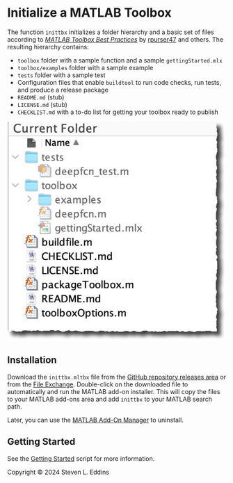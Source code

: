 # Initialize a MATLAB Toolbox

The function `inittbx` initializes a folder hierarchy and a basic set of files according to [*MATLAB Toolbox Best Practices*](https://github.com/mathworks/toolboxdesign) by [rpurser47](https://github.com/rpurser47) and others. The resulting hierarchy contains:

- `toolbox` folder with a sample function and a sample `gettingStarted.mlx`
- `toolbox/examples` folder with a sample example
- `tests` folder with a sample test
- Configuration files that enable `buildtool` to run code checks, run tests, and produce a release package
- `README.md` (stub)
- `LICENSE.md` (stub)
- `CHECKLIST.md` with a to-do list for getting your toolbox ready to publish

![](./images/inittbx-toolbox-image.jpg)

## Installation

Download the `inittbx.mltbx` file from the [GitHub repository releases area](https://github.com/eddins/inittbx/releases/) or from the [File Exchange](). Double-click on the downloaded file to automatically and run the MATLAB add-on installer. This will copy the files to your MATLAB add-ons area and add `inittbx` to your MATLAB search path.

Later, you can use the [MATLAB Add-On Manager](https://www.mathworks.com/help/matlab/matlab_env/get-add-ons.html) to uninstall.

## Getting Started

See the [Getting Started](./toolbox/gettingStarted.mlx) script for more information.

Copyright &copy; 2024 Steven L. Eddins